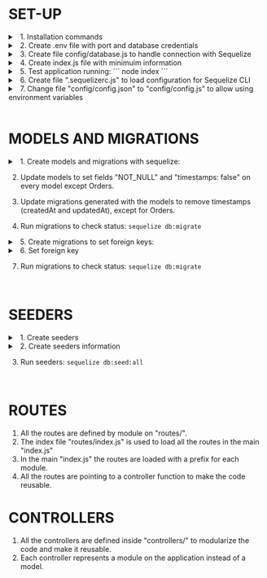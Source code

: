# SET-UP

<details>
    <summary> &nbsp;&nbsp;1. Installation commands</summary>

```BASH
npm init
npm install express sequelize sequelize-cli
npx sequelize init
npm install mariadb@3.0.2 #This version is compatible with removeColumns in migrations
npm install dotenv #To handle credentials through a .env file
```
</details>

<details>
    <summary> &nbsp;&nbsp;2. Create .env file with port and database credentials</summary>

```BASH
DB_HOST=
DB_USER=
DB_PASSWORD=
DB_DATABASE=
DB_DIALECT=
PORT=
```
</details>

<details>
    <summary> &nbsp;&nbsp;3. Create file config/database.js to handle connection with Sequelize</summary>

```JavaScript
const Sequelize = require("sequelize");

const dbHost = process.env.DB_HOST;
const dbUser = process.env.DB_USER;
const dbPassword = process.env.DB_PASSWORD;
const dbDatabase = process.env.DB_DATABASE;
const dbDialect = process.env.DB_DIALECT || 'mariadb';

const database = new Sequelize(dbDatabase, dbUser, dbPassword, {dialect:dbDialect,host:dbHost});

module.exports = database;
```
</details>

<details>
    <summary> &nbsp;&nbsp;4. Create index.js file with minimuim information</summary>

```JavaScript
require('dotenv').config();

const database = require('./config/database');
const express = require('express');
const app = express();
const port = process.env.PORT;

database.authenticate()
    .then(function () {
        console.log('DB CONNECTED SUCCESSFULLY');
    })
    .catch(function (error) {
        console.log('DATABASE CONNECTION ERROR:', error);
    });

app.listen(port, () => {
    console.log(`Server running on port: ${port}`);
});

app.get('/', (req, res) => {
    res.send('WORKS!');
});
```
</details>

<details>
    <summary> &nbsp;&nbsp;5. Test application running: ``` node index ``` </summary>
 
 - Should log: "DB CONNECTED SUCCESSFULLY" and "Server running on port: ".  
 - Route GET ``` / ``` should show the message "WORKS!".
</details>

<details>
    <summary> &nbsp;&nbsp;6. Create file ".sequelizerc.js" to load configuration for Sequelize CLI</summary>

```JavaScript
// .sequelizerc.js

module.exports = {
    config: "config/config.js"
};
```
</details>

<details>
    <summary> &nbsp;&nbsp;7. Change file "config/config.json" to "config/config.js" to allow using environment variables</summary>

```JavaScript
// config/config.js

require('dotenv').config();

module.exports = {
  "development": {
    "username": process.env.DB_USER,
    "password": process.env.DB_PASSWORD,
    "database": process.env.DB_DATABASE,
    "host": process.env.DB_HOST,
    "dialect": process.env.DB_DIALECT,
  }
  ...
};
```
</details>

<br>

# MODELS AND MIGRATIONS

<details>
    <summary> &nbsp;&nbsp;1. Create models and migrations with sequelize:</summary>

```BASH
# Sections
    sequelize model:generate --name Sections --attributes name:string,web:string
# ProductPrices
    sequelize model:generate --name ProductPrices --attributes productId:integer,concept:string,price:float,sectionId:integer
# Categories
    sequelize model:generate --name Categories --attributes name:string
# UserTyes
    sequelize model:generate --name UserTypes --attributes type:string
# OrdersStatus
    sequelize model:generate --name OrdersStatus --attributes name:string
# Users
    sequelize model:generate --name Users --attributes name:string,lastName:string,address:string,email:string,usertypesId:integer
# Products
    sequelize model:generate --name Products --attributes name:string,image:string,categoryId:integer,order:integer
# Orders (This one uses the automatic fields "CreatedAt" and "UpdatedAt")
    sequelize model:generate --name Orders --attributes userId:integer,statusId:integer,points:integer,forDate:dateonly,forTime:time
# OrdersProducts
    sequelize model:generate --name OrdersProducts --attributes orderId:integer,productId:integer,unitPrice:float,quantity:integer,concept:string
```
</details>

2. Update models to set fields "NOT_NULL" and "timestamps: false" on every model except Orders.

3. Update migrations generated with the models to remove timestamps (createdAt and updatedAt), except for Orders.

4. Run migrations to check status: ``` sequelize db:migrate ```

<details>
    <summary> &nbsp;&nbsp;5. Create migrations to set foreign keys:</summary>

```BASH
# ProductPrices - Sections
	sequelize migration:generate --name FK-ProductPrices-Sections
# ProductPrices - Products
	sequelize migration:generate --name FK-ProductPrices-Products
# Products - Categories
	sequelize migration:generate --name FK-Products-Categories
# Users - UserTypes
	sequelize migration:generate --name FK-Users-UserTypes
# Orders - Users
	sequelize migration:generate --name FK-Orders-Users
# Orders - OrdersStatus
	sequelize migration:generate --name FK-Orders-OrdersStatus
# OrdersProducts - Orders
	sequelize migration:generate --name FK-OrdersProducts-Orders
# OrdersProducts - Products
	sequelize migration:generate --name FK-OrdersProducts-Products
```
</details>

<details>
    <summary> &nbsp;&nbsp;6. Set foreign key</summary>

```JavaScript
'use strict';

/** @type {import('sequelize-cli').Migration} */
module.exports = {
  async up (queryInterface, Sequelize) {
    return queryInterface.addConstraint('TABLE_NAME', {
      fields: ['TABLE_FIELD'],
      type: 'foreign key',
      name: 'FK_NAME',
      references: {
        table: 'REFERENCED_TABLE_NAME',
        field: 'REFERENCED_TABLE_PK_FIELD',
      },
      onDelete: 'cascade',
    });
  },
  
  async down (queryInterface, Sequelize) {
    return queryInterface.removeConstraint('TABLE_NAME', 'FK_NAME');
  }
};
```
</details>

7. Run migrations to check status: ``` sequelize db:migrate ```

<br>

# SEEDERS

<details>
    <summary> &nbsp;&nbsp;1. Create seeders</summary>

```BASH
# Sections
	sequelize seed:generate --name sections
# Categories
	sequelize seed:generate --name categories
# User types
	sequelize seed:generate --name usertypes
# Orders status
	sequelize seed:generate --name ordersstatuses
# Users
	sequelize seed:generate --name users
# Products
	sequelize seed:generate --name products
# Products prices
	sequelize seed:generate --name productprices
# Orders
	sequelize seed:generate --name orders
# Orders products
	sequelize seed:generate --name ordersproducts
```
</details>

<details>
    <summary> &nbsp;&nbsp;2. Create seeders information</summary>

```JavaScript
'use strict';

/** @type {import('sequelize-cli').Migration} */
module.exports = {
  async up (queryInterface, Sequelize) {
    await queryInterface.bulkInsert('TABLE_NAME', [
      {FIELD: VALUE,FIELD: VALUE}, // ROWS
      ...
    ], {});
  },

  async down (queryInterface, Sequelize) {
    await queryInterface.bulkDelete('TABLE_NAME', null, {});
  }
};
```
</details>

3. Run seeders: ``` sequelize db:seed:all ```

<br>

# ROUTES

1. All the routes are defined by module on "routes/".
2. The index file "routes/index.js" is used to load all the routes in the main "index.js"
3. In the main "index.js" the routes are loaded with a prefix for each module.
4. All the routes are pointing to a controller function to make the code reusable.

# CONTROLLERS

1. All the controllers are defined inside "controllers/" to modularize the code and make it reusable.
2. Each controller represents a module on the application instead of a model.
<!-- 3. All the model relationships were defined upon necessity while building the controllers. -->